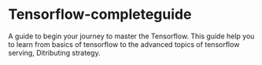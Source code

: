 # Tensorflow-completeguide

A guide to begin your journey to master the Tensorflow.
This guide help you to learn from basics of tensorflow to the advanced topics of tensorflow serving, Ditributing strategy.
